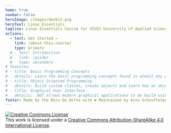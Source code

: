 ```yaml
---
home: true
navbar: false
heroImage: /images/devbit.png
heroText: Linux Essentials
tagline: Linux Essentials Course for VIVES University of Applied Sciences (Bachelor Degree)
actions:
  - text: Get Started →
    link: /about-this-course/
    type: primary
  # - text: Introduction
  #   link: /guide/
  #   type: secondary
# features:
# - title: Basic Programming Concepts
#   details: Learn the basic programming concepts found in almost any programming language.
# - title: Object Oriented Programming
#   details: Build custom classes, create objects and learn how an object oriented application is build.
# - title: Graphical User Interface
#   details: .NET allows modern graphical applications to be build using the Windows Presentation Foundation framework.
footer: Made by the Nico De Witte with ❤️ Maintained by Arno Schoutteten
---
```


<a rel="license" href="http://creativecommons.org/licenses/by-sa/4.0/"><img alt="Creative Commons License" style="border-width:0" src="https://i.creativecommons.org/l/by-sa/4.0/88x31.png" /></a><br />This work is licensed under a <a rel="license" href="http://creativecommons.org/licenses/by-sa/4.0/">Creative Commons Attribution-ShareAlike 4.0 International License</a>.
